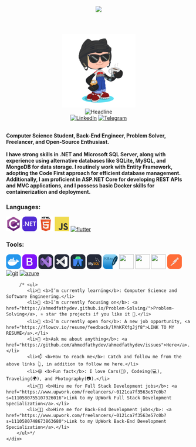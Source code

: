 <h1 align="center"><img src="https://media.giphy.com/media/hvRJCLFzcasrR4ia7z/giphy.gif" width="35"></h1><br><br>
<div>
    <div align=center>
        <img src="https://raw.githubusercontent.com/AhmedFathyDev/AhmedFathyDev/main/GitHub.png" alt="GitHub Octocat Drinking a Cup of Coffee" height="200">
    </div>
    <div align=center>
        <img src="https://readme-typing-svg.herokuapp.com?color=%236FDA44&size=32&center=true&vCenter=true&width=600&height=50&lines=Hi+there+I'm+Adrian+but+call+me+AJ...+%F0%9F%91%8B;Developer;Back-End+Engineer;Problem+Solver;Freelancer;Open-Source+Enthusiast" alt="Headline" />
    </div>
     <div align=center>
        <a href="https://www.linkedin.com/in/adri%C3%A1n-ortiz-989425215/"><img src="https://img.shields.io/badge/Linkedin-0077b5?style=flat&logo=linkedin" alt="LinkedIn" /></a>
        <a href="https://t.me/AJ_zitro"><img src="https://img.shields.io/badge/Telegram-0088cc?style=flat&logo=telegram" alt="Telegram" /></a>
    </div>
     <div align=left>
        <br>
        <p>
            <strong>
                Computer Science Student, Back-End Engineer, Problem Solver, Freelancer, and Open-Source Enthusiast.<br><br>
                I have strong skills in .NET and Microsoft SQL Server, along with experience using alternative databases like SQLite, MySQL, and MongoDB for data storage.
                I routinely work with Entity Framework, adopting the Code First approach for efficient database management. Additionally, I am proficient in ASP.NET Core 
                for developing REST APIs and MVC applications, and I possess basic Docker skills for containerization and deployment.
            </strong>
        </p>
       <h3 align="left">Languages: </h3>
<p align="left"> 
    <a href="https://www.w3schools.com/cs/" target="_blank"><img src="https://raw.githubusercontent.com/devicons/devicon/master/icons/csharp/csharp-original.svg" alt="csharp" width="40" height="40"/></a>
    <a href="https://dotnet.microsoft.com/es-es/" target="_blank"><img src="https://github.com/tandpfun/skill-icons/blob/main/icons/DotNet.svg" alt="csharp" width="40" height="40"/></a>
    <a href="https://www.w3.org/html/" target="_blank" rel="noreferrer"><img src="https://raw.githubusercontent.com/devicons/devicon/master/icons/html5/html5-original-wordmark.svg" alt="html5" width="40" height="40"/></a> 
    <a href="https://developer.mozilla.org/en-US/docs/Web/JavaScript" target="_blank" rel="noreferrer"><img src="https://raw.githubusercontent.com/devicons/devicon/master/icons/javascript/javascript-original.svg" alt="javascript" width="40" height="40"/></a> 
    <a href="https://flutter.dev/" target="_blank" rel="noreferrer"><img src="https://cdn.icon-icons.com/icons2/2107/PNG/512/file_type_flutter_icon_130599.png" alt="flutter" width="40" height="40"/></a>
</p>
<h3 align="left">Tools: </h3>
<p align="left">
    <a href="https://www.docker.com/" target="_blank" rel="noreferrer"><img src="https://github.com/tandpfun/skill-icons/blob/main/icons/Docker.svg" alt="docker" width="40" height="40"/></a>
    <a href="https://getbootstrap.com/"><img src="https://github.com/tandpfun/skill-icons/blob/main/icons/Bootstrap.svg" width="40" height="40"/></a> 
    <a href="https://visualstudio.microsoft.com/en/"><img src="https://github.com/tandpfun/skill-icons/blob/main/icons/VisualStudio-Dark.svg" width="40" height="40"/></a>
    <a href="https://code.visualstudio.com/"><img src="https://github.com/tandpfun/skill-icons/blob/main/icons/VSCode-Dark.svg" width="40" height="40"/></a>
    <a href="https://developer.android.com/studio?hl=en-419"><img src="https://github.com/tandpfun/skill-icons/blob/main/icons/AndroidStudio-Dark.svg" width="40" height="40"/></a>
    <a href="https://www.mysql.com/"><img src="https://github.com/tandpfun/skill-icons/blob/main/icons/MySQL-Dark.svg" width="40" height="40"/></a>
    <a href="https://sqlite.org/"><img src="https://github.com/tandpfun/skill-icons/blob/main/icons/SQLite.svg" width="40" height="40"/></a>
    <a href="https://www.microsoft.com/es-es/sql-server/sql-server-downloads"><img src="https://img.icons8.com/?size=48&id=laYYF3dV0Iew&format=png" width="40" height="40"/></a>
    <a href="https://swagger.io/"><img src="https://static-00.iconduck.com/assets.00/swagger-icon-512x512-halz44im.png" width="40" height="40"/></a>
    <a href="https://insomnia.rest/download"><img src="https://static-00.iconduck.com/assets.00/insomnia-icon-512x512-558vqlbn.png" width="40" height="40"/></a> 
    <a href="https://www.w3schools.com/cs/" target="_blank"><img src="https://github.com/tandpfun/skill-icons/blob/main/icons/Postman.svg" alt="csharp" width="40" height="40"/></a>
    <a href="https://git-scm.com/" target="_blank" rel="noreferrer"><img src="https://www.vectorlogo.zone/logos/git-scm/git-scm-icon.svg" alt="git" width="40" height="40"/></a>
    <a href="https://azure.microsoft.com/en-in/" target="_blank" rel="noreferrer"><img src="https://www.vectorlogo.zone/logos/microsoft_azure/microsoft_azure-icon.svg" alt="azure" width="40" height="40"/></a>
</p>

         
         /* <ul>
            <li>🌱 <b>I’m currently learning</b>: Computer Science and Software Engineering.</li>
            <li>🎯 <b>I’m currently focusing on</b>: <a href="https://ahmedfathydev.github.io/Problem-Solving/">Problem-Solving</a>, ⭐️ star the projects if you like it 🤩.</li>
            <li>🤔 <b>I’m currently open for</b>: A new job opportunity, <a href="https://flowcv.io/resume/feedback/lMhKFXfgJjf8">LINK TO MY RESUME</a>.</li>
            <li>💬 <b>Ask me about anything</b>: <a href="https://github.com/ahmedfathydev/ahmedfathydev/issues">Here</a>.</li>
            <li>📫 <b>How to reach me</b>: Catch and follow me from the above links 👆, in addition to follow me here.</li>
            <li>😄 <b>Fun fact</b>: I love Cars(🚗), Codeing(💻), Traveling(🌍), and Photography(📷).</li>
            <li>👨‍💻 <b>Hire me for Full Stack Development jobs</b>: <a href="https://www.upwork.com/freelancers/~0121ca7f3563e57c0b?s=1110580755107926016">Link to my UpWork Full Stack Development Specialization</a>.</li>
            <li>👨‍💻 <b>Hire me for Back-End Development jobs</b>: <a href="https://www.upwork.com/freelancers/~0121ca7f3563e57c0b?s=1110580748673863680">Link to my UpWork Back-End Development Specialization</a>.</li>
        </ul>*/
    </div>
</div>
